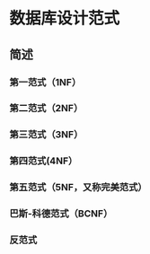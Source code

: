 # 数据库设计范式

## 简述

### 第一范式（1NF）

### 第二范式（2NF）

### 第三范式（3NF）

### 第四范式(4NF）

### 第五范式（5NF，又称完美范式）

### 巴斯-科德范式（BCNF）

### 反范式
